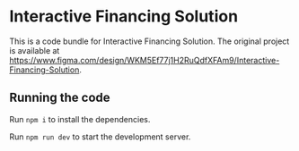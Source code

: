 
  # Interactive Financing Solution

  This is a code bundle for Interactive Financing Solution. The original project is available at https://www.figma.com/design/WKM5Ef77j1H2RuQdfXFAm9/Interactive-Financing-Solution.

  ## Running the code

  Run `npm i` to install the dependencies.

  Run `npm run dev` to start the development server.
  